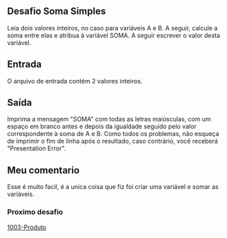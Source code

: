 ## Desafio Soma Simples

Leia dois valores inteiros, no caso para variáveis A e B. A seguir, calcule a soma entre elas e atribua à variável SOMA. A seguir escrever o valor desta variável.

## Entrada
O arquivo de entrada contém 2 valores inteiros.

## Saída
Imprima a mensagem "SOMA" com todas as letras maiúsculas, com um espaço em branco antes e depois da igualdade seguido pelo valor correspondente à soma de A e B. Como todos os problemas, não esqueça de imprimir o fim de linha após o resultado, caso contrário, você receberá "Presentation Error".

## Meu comentario

Esse é muito facil, é a unica coisa que fiz foi criar uma variável e somar as variáveis.

### Proximo desafio

[1003-Produto](https://github.com/fbrunoviana/javascript-beecrowd/tree/main/00-Iniciante/1004-produto)